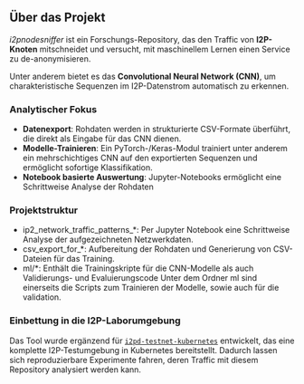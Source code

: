 ## Über das Projekt

*i2pnodesniffer* ist ein Forschungs-Repository, das den Traffic von **I2P-Knoten** mitschneidet und versucht, mit maschinellem Lernen einen Service zu de-anonymisieren.

Unter anderem bietet es das **Convolutional Neural Network (CNN)**, um charakteristische Sequenzen im I2P-Datenstrom automatisch zu erkennen.

### Analytischer Fokus  
* **Datenexport**: Rohdaten werden in strukturierte CSV-Formate überführt, die direkt als Eingabe für das CNN dienen.  
* **Modelle-Trainieren**: Ein PyTorch-/Keras-Modul trainiert unter anderem ein mehrschichtiges CNN auf den exportierten Sequenzen und ermöglicht sofortige Klassifikation.  
* **Notebook basierte Auswertung**: Jupyter-Notebooks ermöglicht eine Schrittweise Analyse der Rohdaten

### Projektstruktur
* ip2_network_traffic_patterns_*: Per Jupyter Notebook eine Schrittweise Analyse der aufgezeichneten Netzwerkdaten.
* csv_export_for_*: Aufbereitung der Rohdaten und Generierung von CSV-Dateien für das Training.
* ml/*: Enthält die Trainingskripte für die CNN-Modelle als auch Validierungs- und Evaluierungscode
Unter dem Ordner ml sind einerseits die Scripts zum Trainieren der Modelle, sowie auch für die validation.

### Einbettung in die I2P-Laborumgebung  
Das Tool wurde ergänzend für [`i2pd-testnet-kubernetes`](https://github.com/h-phil/i2pd-testnet-kubernetes) entwickelt, das eine komplette I2P-Testumgebung in Kubernetes bereitstellt. Dadurch lassen sich reproduzierbare Experimente fahren, deren Traffic mit diesem Repository analysiert werden kann.